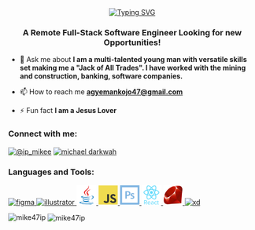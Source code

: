 <div align="center" width="100%"><a href="https://git.io/typing-svg"><img src="https://readme-typing-svg.herokuapp.com?font=Fira+Code&weight=900&size=35&duration=2000&pause=4000&color=F7E800&center=true&width=500&lines=Hello!+My+name+is+Mike" alt="Typing SVG" /></a></div>
<h3 align="center">A Remote Full-Stack Software Engineer Looking for new Opportunities!</h3>

- 💬 Ask me about **I am a multi-talented young man with versatile skills set making me a "Jack of All Trades". I have worked with the mining and construction, banking, software companies.**

- 📫 How to reach me **agyemankojo47@gmail.com**

- ⚡ Fun fact **I am a Jesus Lover**

<h3 align="left">Connect with me:</h3>
<p align="left">
<a href="https://twitter.com/@ip_mikee" target="blank"><img align="center" src="https://raw.githubusercontent.com/rahuldkjain/github-profile-readme-generator/master/src/images/icons/Social/twitter.svg" alt="@ip_mikee" height="30" width="40" /></a>
<a href="https://linkedin.com/in/michael darkwah" target="blank"><img align="center" src="https://raw.githubusercontent.com/rahuldkjain/github-profile-readme-generator/master/src/images/icons/Social/linked-in-alt.svg" alt="michael darkwah" height="30" width="40" /></a>
</p>

<h3 align="left">Languages and Tools:</h3>
<p align="left"> <a href="https://www.figma.com/" target="_blank" rel="noreferrer"> <img src="https://www.vectorlogo.zone/logos/figma/figma-icon.svg" alt="figma" width="40" height="40"/> </a> <a href="https://www.adobe.com/in/products/illustrator.html" target="_blank" rel="noreferrer"> <img src="https://www.vectorlogo.zone/logos/adobe_illustrator/adobe_illustrator-icon.svg" alt="illustrator" width="40" height="40"/> </a> <a href="https://www.java.com" target="_blank" rel="noreferrer"> <img src="https://raw.githubusercontent.com/devicons/devicon/master/icons/java/java-original.svg" alt="java" width="40" height="40"/> </a> <a href="https://developer.mozilla.org/en-US/docs/Web/JavaScript" target="_blank" rel="noreferrer"> <img src="https://raw.githubusercontent.com/devicons/devicon/master/icons/javascript/javascript-original.svg" alt="javascript" width="40" height="40"/> </a> <a href="https://www.photoshop.com/en" target="_blank" rel="noreferrer"> <img src="https://raw.githubusercontent.com/devicons/devicon/master/icons/photoshop/photoshop-line.svg" alt="photoshop" width="40" height="40"/> </a> <a href="https://reactjs.org/" target="_blank" rel="noreferrer"> <img src="https://raw.githubusercontent.com/devicons/devicon/master/icons/react/react-original-wordmark.svg" alt="react" width="40" height="40"/> </a> <a href="https://www.ruby-lang.org/en/" target="_blank" rel="noreferrer"> <img src="https://raw.githubusercontent.com/devicons/devicon/master/icons/ruby/ruby-original.svg" alt="ruby" width="40" height="40"/> </a> <a href="https://www.adobe.com/products/xd.html" target="_blank" rel="noreferrer"> <img src="https://cdn.worldvectorlogo.com/logos/adobe-xd.svg" alt="xd" width="40" height="40"/> </a> </p>

<p><img align="left" src="https://github-readme-stats.vercel.app/api/top-langs?username=mike47ip&show_icons=true&locale=en&layout=compact" alt="mike47ip" /></p>

<p>&nbsp;<img align="center" src="https://github-readme-stats.vercel.app/api?username=mike47ip&show_icons=true&locale=en" alt="mike47ip" /></p>


